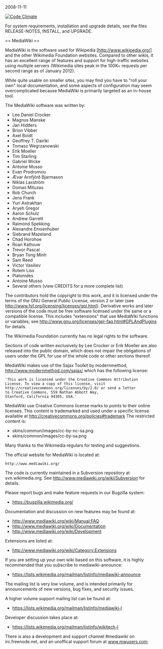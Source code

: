 2008-11-11

[![Code Climate](https://codeclimate.com/repos/52fbebbee30ba028c40026ae/badges/c8dd65a2f35624eae8ec/gpa.png)](https://codeclimate.com/repos/52fbebbee30ba028c40026ae/feed)

For system requirements, installation and upgrade details, see the files 
RELEASE-NOTES, INSTALL, and UPGRADE.

== MediaWiki ==

MediaWiki is the software used for Wikipedia [http://www.wikipedia.org/] and the
other Wikimedia Foundation websites. Compared to other wikis, it has an
excellent range of features and support for high-traffic websites using
multiple servers (Wikimedia sites peak in the 100K+ requests per second range
as of January 2012).

While quite usable on smaller sites, you may find you have to "roll your own"
local documentation, and some aspects of configuration may seem overcomplicated
because MediaWiki is primarily targeted as an in-house tool.

The MediaWiki software was written by:
* Lee Daniel Crocker
* Magnus Manske
* Jan Hidders
* Brion Vibber
* Axel Boldt
* Geoffrey T. Dairiki
* Tomasz Wegrzanowski
* Erik Moeller
* Tim Starling
* Gabriel Wicke
* Antoine Musso
* Evan Prodromou
* Ævar Arnfjörð Bjarmason
* Niklas Laxström
* Domas Mituzas
* Rob Church
* Jens Frank
* Yuri Astrakhan
* Aryeh Gregor
* Aaron Schulz
* Andrew Garrett
* Raimond Spekking
* Alexandre Emsenhuber
* Siebrand Mazeland
* Chad Horohoe
* Roan Kattouw
* Trevor Pascal
* Bryan Tong Minh
* Sam Reed
* Victor Vasiliev
* Rotem Liss
* Platonides
* Antoine Musso
* Several others (view CREDITS for a more complete list)

The contributors hold the copyright to this work, and it is licensed under the
terms of the GNU General Public License, version 2 or later (see
http://www.fsf.org/licensing/licenses/gpl.html). Derivative works and later
versions of the code must be free software licensed under the same or a
compatible license. This includes "extensions" that use MediaWiki functions or
variables; see http://www.gnu.org/licenses/gpl-faq.html#GPLAndPlugins for
details.

The Wikimedia Foundation currently has no legal rights to the software.

Sections of code written exclusively by Lee Crocker or Erik Moeller are also
released into the public domain, which does not impair the obligations of users
under the GPL for use of the whole code or other sections thereof.

MediaWiki makes use of the Sajax Toolkit by modernmethod, 
http://www.modernmethod.com/sajax/ which has the following license:

	'This work is licensed under the Creative Commons Attribution
	License. To view a copy of this license, visit
	http://creativecommons.org/licenses/by/2.0/ or send a letter
	to Creative Commons, 559 Nathan Abbott Way,
	Stanford, California 94305, USA.'

MediaWiki use Creative Commons license marks to points to their online
licenses. This content is trademarked and used under a specific license
available at http://creativecommons.org/policies#trademark
The restricted content is:

* skins/common/images/cc-by-nc-sa.png
* skins/common/images/cc-by-sa.png

Many thanks to the Wikimedia regulars for testing and suggestions.

The official website for MediaWiki is located at:

	http://www.mediawiki.org/

The code is currently maintained in a Subversion repository at
svn.wikimedia.org. See http://www.mediawiki.org/wiki/Subversion for details.

Please report bugs and make feature requests in our Bugzilla system:

* https://bugzilla.wikimedia.org/

Documentation and discussion on new features may be found at:

* http://www.mediawiki.org/wiki/Manual:FAQ
* http://www.mediawiki.org/wiki/Documentation
* http://www.mediawiki.org/wiki/Development

Extensions are listed at:

* http://www.mediawiki.org/wiki/Category:Extensions

If you are setting up your own wiki based on this software, it is highly
recommended that you subscribe to mediawiki-announce:

* https://lists.wikimedia.org/mailman/listinfo/mediawiki-announce

The mailing list is very low volume, and is intended primarily for announcements
of new versions, bug fixes, and security issues.

A higher volume support mailing list can be found at:

* https://lists.wikimedia.org/mailman/listinfo/mediawiki-l

Developer discussion takes place at:

* https://lists.wikimedia.org/mailman/listinfo/wikitech-l

There is also a development and support channel #mediawiki on irc.freenode.net,
and an unoffical support forum at www.mwusers.com. 
